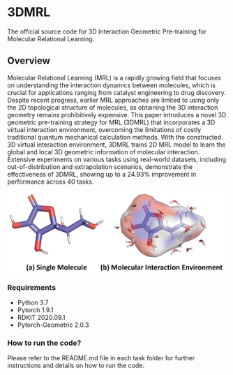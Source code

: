 # 3DMRL
The official source code for 3D Interaction Geometric Pre-training for Molecular Relational Learning.

## Overview
Molecular Relational Learning (MRL) is a rapidly growing field that focuses on understanding the interaction dynamics between molecules, which is crucial for applications ranging from catalyst engineering to drug discovery. Despite recent progress, earlier MRL approaches are limited to using only the 2D topological structure of molecules, as obtaining the 3D interaction geometry remains prohibitively expensive. This paper introduces a novel 3D geometric pre-training strategy for MRL (3DMRL) that incorporates a 3D virtual interaction environment, overcoming the limitations of costly traditional quantum mechanical calculation methods. With the constructed 3D virtual interaction environment, 3DMRL trains 2D MRL model to learn the global and local 3D geometric information of molecular interaction. Extensive experiments on various tasks using real-world datasets, including out-of-distribution and extrapolation scenarios, demonstrate the effectiveness of 3DMRL, showing up to a 24.93% improvement in performance across 40 tasks.

<img src="assets/mol_interaction.png" width="500px"></img> 


### Requirements
- Python 3.7
- Pytorch 1.9.1
- RDKIT 2020.09.1
- Pytorch-Geometric 2.0.3

### How to run the code?
Please refer to the README.md file in each task folder for further instructions and details on how to run the code.